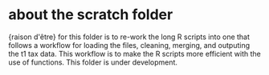 # about the scratch folder
{raison d'être} for this folder is to re-work the long R scripts into one that follows a workflow for loading the files, cleaning, merging, and outputing the t1 tax data. This workflow is to make the R scripts more efficient with the use of functions. This folder is under development. 